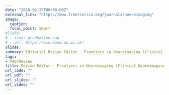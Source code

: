 ```yaml
---
date: "2018-02-25T00:00:00Z"
external_link: "https://www.frontiersin.org/journals/neuroimaging"
image:
  caption: 
  focal_point: Smart
#links:
# - icon: graduation-cap
# - url: https://www.some.ox.ac.uk/
slides: 
summary: Editorial Review Editor - Frontiers in Neuroimaging (Clinical Neuroimaging)
tags:
- PeerReview
title: Review Editor - Frontiers in Neuroimaging (Clinical Neuroimaging)
url_code: ""
url_pdf: ""
url_slides: ""
url_video: ""
---
```





